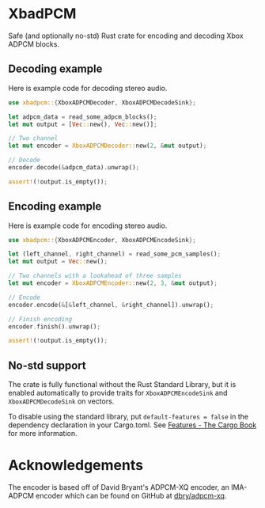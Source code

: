 # XbadPCM

Safe (and optionally no-std) Rust crate for encoding and decoding Xbox ADPCM blocks.

## Decoding example

Here is example code for decoding stereo audio.

```rust
use xbadpcm::{XboxADPCMDecoder, XboxADPCMDecodeSink};

let adpcm_data = read_some_adpcm_blocks();
let mut output = [Vec::new(), Vec::new()];

// Two channel
let mut encoder = XboxADPCMDecoder::new(2, &mut output);

// Decode
encoder.decode(&adpcm_data).unwrap();

assert!(!output.is_empty());
```

## Encoding example

Here is example code for encoding stereo audio.

```rust
use xbadpcm::{XboxADPCMEncoder, XboxADPCMEncodeSink};

let (left_channel, right_channel) = read_some_pcm_samples();
let mut output = Vec::new();

// Two channels with a lookahead of three samples
let mut encoder = XboxADPCMEncoder::new(2, 3, &mut output);

// Encode
encoder.encode(&[&left_channel, &right_channel]).unwrap();

// Finish encoding
encoder.finish().unwrap();

assert!(!output.is_empty());
```

## No-std support

The crate is fully functional without the Rust Standard Library, but it is enabled automatically to provide traits for
`XboxADPCMEncodeSink` and `XboxADPCMDecodeSink` on vectors.

To disable using the standard library, put `default-features = false` in the dependency declaration in your Cargo.toml.
See [Features - The Cargo Book](https://doc.rust-lang.org/cargo/reference/features.html) for more information.

# Acknowledgements

The encoder is based off of David Bryant's ADPCM-XQ encoder, an IMA-ADPCM encoder which can be found on GitHub at
[dbry/adpcm-xq](https://github.com/dbry/adpcm-xq).
